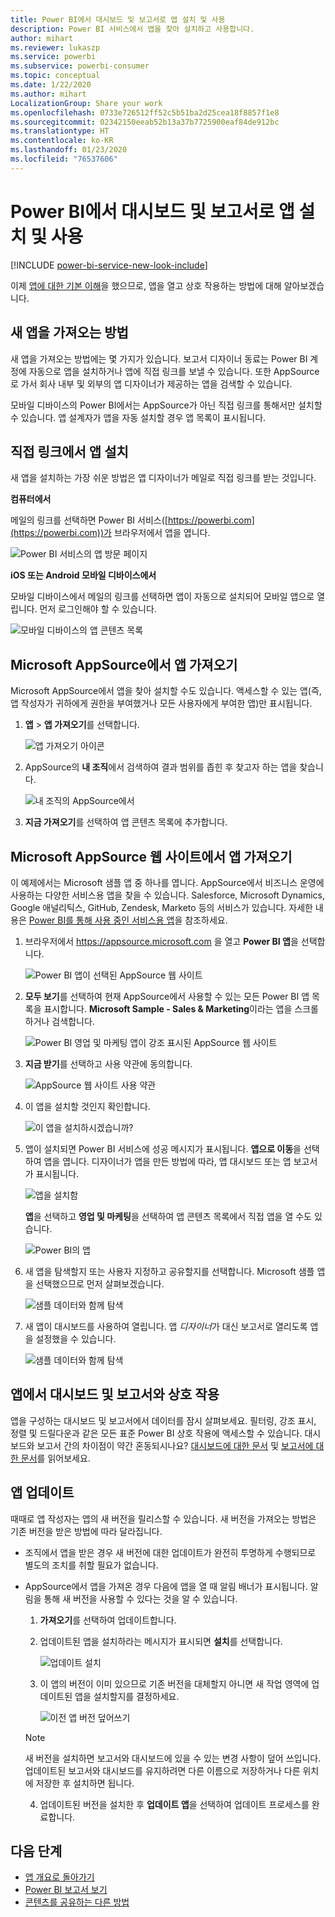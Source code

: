 ```yaml
---
title: Power BI에서 대시보드 및 보고서로 앱 설치 및 사용
description: Power BI 서비스에서 앱을 찾아 설치하고 사용합니다.
author: mihart
ms.reviewer: lukaszp
ms.service: powerbi
ms.subservice: powerbi-consumer
ms.topic: conceptual
ms.date: 1/22/2020
ms.author: mihart
LocalizationGroup: Share your work
ms.openlocfilehash: 0733e726512ff52c5b51ba2d25cea18f8857f1e8
ms.sourcegitcommit: 02342150eeab52b13a37b7725900eaf84de912bc
ms.translationtype: HT
ms.contentlocale: ko-KR
ms.lasthandoff: 01/23/2020
ms.locfileid: "76537606"
---
```

# <a name="install-and-use-apps-with-dashboards-and-reports-in-power-bi"></a>Power BI에서 대시보드 및 보고서로 앱 설치 및 사용

[!INCLUDE [power-bi-service-new-look-include](../includes/power-bi-service-new-look-include.md)]

이제 [앱에 대한 기본 이해](end-user-apps.md)을 했으므로, 앱을 열고 상호 작용하는 방법에 대해 알아보겠습니다. 

## <a name="ways-to-get-a-new-app"></a>새 앱을 가져오는 방법
새 앱을 가져오는 방법에는 몇 가지가 있습니다. 보고서 디자이너 동료는 Power BI 계정에 자동으로 앱을 설치하거나 앱에 직접 링크를 보낼 수 있습니다. 또한 AppSource로 가서 회사 내부 및 외부의 앱 디자이너가 제공하는 앱을 검색할 수 있습니다. 

모바일 디바이스의 Power BI에서는 AppSource가 아닌 직접 링크를 통해서만 설치할 수 있습니다. 앱 설계자가 앱을 자동 설치할 경우 앱 목록이 표시됩니다.

## <a name="install-an-app-from-a-direct-link"></a>직접 링크에서 앱 설치
새 앱을 설치하는 가장 쉬운 방법은 앱 디자이너가 메일로 직접 링크를 받는 것입니다.  

**컴퓨터에서** 

메일의 링크를 선택하면 Power BI 서비스([https://powerbi.com](https://powerbi.com))가 브라우저에서 앱을 엽니다. 

![Power BI 서비스의 앱 방문 페이지](./media/end-user-app-view/power-bi-app-from-link.png)

**iOS 또는 Android 모바일 디바이스에서** 

모바일 디바이스에서 메일의 링크를 선택하면 앱이 자동으로 설치되어 모바일 앱으로 열립니다. 먼저 로그인해야 할 수 있습니다. 

![모바일 디바이스의 앱 콘텐츠 목록](./media/end-user-app-view/power-bi-ios.png)

## <a name="get-the-app-from-microsoft-appsource"></a>Microsoft AppSource에서 앱 가져오기
Microsoft AppSource에서 앱을 찾아 설치할 수도 있습니다. 액세스할 수 있는 앱(즉, 앱 작성자가 귀하에게 권한을 부여했거나 모든 사용자에게 부여한 앱)만 표시됩니다.

1. **앱**  > **앱 가져오기**를 선택합니다. 
   
    ![앱 가져오기 아이콘](./media/end-user-app-view/power-bi-get-app2.png)    
2. AppSource의 **내 조직**에서 검색하여 결과 범위를 좁힌 후 찾고자 하는 앱을 찾습니다.
   
    ![내 조직의 AppSource에서](./media/end-user-app-view/power-bi-opportunity-app.png)
3. **지금 가져오기**를 선택하여 앱 콘텐츠 목록에 추가합니다. 

## <a name="get-an-app-from-the-microsoft-appsource-website"></a>Microsoft AppSource 웹 사이트에서 앱 가져오기 

이 예제에서는 Microsoft 샘플 앱 중 하나를 엽니다. AppSource에서 비즈니스 운영에 사용하는 다양한 서비스용 앱을 찾을 수 있습니다.  Salesforce, Microsoft Dynamics, Google 애널리틱스, GitHub, Zendesk, Marketo 등의 서비스가 있습니다. 자세한 내용은 [Power BI를 통해 사용 중인 서비스용 앱](../service-connect-to-services.md)을 참조하세요. 

1. 브라우저에서 https://appsource.microsoft.com 을 열고 **Power BI 앱**을 선택합니다.

    ![Power BI 앱이 선택된 AppSource 웹 사이트  ](./media/end-user-apps/power-bi-appsource.png)


2. **모두 보기**를 선택하여 현재 AppSource에서 사용할 수 있는 모든 Power BI 앱 목록을 표시합니다. **Microsoft Sample - Sales &amp; Marketing**이라는 앱을 스크롤하거나 검색합니다.

    ![Power BI 영업 및 마케팅 앱이 강조 표시된 AppSource 웹 사이트  ](./media/end-user-apps/power-bi-appsource-samples.png)

3. **지금 받기**를 선택하고 사용 약관에 동의합니다.

    ![AppSource 웹 사이트 사용 약관 ](./media/end-user-apps/power-bi-permission.png)


4. 이 앱을 설치할 것인지 확인합니다.

    ![이 앱을 설치하시겠습니까?  ](./media/end-user-apps/power-bi-app-install.png)

5. 앱이 설치되면 Power BI 서비스에 성공 메시지가 표시됩니다. **앱으로 이동**을 선택하여 앱을 엽니다. 디자이너가 앱을 만든 방법에 따라, 앱 대시보드 또는 앱 보고서가 표시됩니다.

    ![앱을 설치함 ](./media/end-user-apps/power-bi-app-ready.png)

    **앱**을 선택하고 **영업 및 마케팅**을 선택하여 앱 콘텐츠 목록에서 직접 앱을 열 수도 있습니다.

    ![Power BI의 앱](./media/end-user-apps/power-bi-apps.png)


6. 새 앱을 탐색할지 또는 사용자 지정하고 공유할지를 선택합니다. Microsoft 샘플 앱을 선택했으므로 먼저 살펴보겠습니다. 

    ![샘플 데이터와 함께 탐색](./media/end-user-apps/power-bi-explore.png)

7.  새 앱이 대시보드를 사용하여 열립니다. 앱 *디자이너*가 대신 보고서로 열리도록 앱을 설정했을 수 있습니다.  

    ![샘플 데이터와 함께 탐색](./media/end-user-apps/power-bi-new-app.png)


## <a name="interact-with-the-dashboards-and-reports-in-the-app"></a>앱에서 대시보드 및 보고서와 상호 작용
앱을 구성하는 대시보드 및 보고서에서 데이터를 잠시 살펴보세요. 필터링, 강조 표시, 정렬 및 드릴다운과 같은 모든 표준 Power BI 상호 작용에 액세스할 수 있습니다.  대시보드와 보고서 간의 차이점이 약간 혼동되시나요?  [대시보드에 대한 문서](end-user-dashboards.md) 및 [보고서에 대한 문서](end-user-reports.md)를 읽어보세요.  

## <a name="update-an-app"></a>앱 업데이트 

때때로 앱 작성자는 앱의 새 버전을 릴리스할 수 있습니다. 새 버전을 가져오는 방법은 기존 버전을 받은 방법에 따라 달라집니다. 

* 조직에서 앱을 받은 경우 새 버전에 대한 업데이트가 완전히 투명하게 수행되므로 별도의 조치를 취할 필요가 없습니다. 

* AppSource에서 앱을 가져온 경우 다음에 앱을 열 때 알림 배너가 표시됩니다. 알림을 통해 새 버전을 사용할 수 있다는 것을 알 수 있습니다. 

    1. **가져오기**를 선택하여 업데이트합니다.  

        <!--![App update notification](./media/end-user-app-view/power-bi-new-app-version-notification.png) -->

    2. 업데이트된 앱을 설치하라는 메시지가 표시되면 **설치**를 선택합니다. 

        ![업데이트 설치](./media/end-user-app-view/power-bi-install.png) 

    3. 이 앱의 버전이 이미 있으므로 기존 버전을 대체할지 아니면 새 작업 영역에 업데이트된 앱을 설치할지를 결정하세요.   

        ![이전 앱 버전 덮어쓰기](./media/end-user-app-view/power-bi-already-installed.png) 


    > [!NOTE] 
    > 새 버전을 설치하면 보고서와 대시보드에 있을 수 있는 변경 사항이 덮어 쓰입니다. 업데이트된 보고서와 대시보드를 유지하려면 다른 이름으로 저장하거나 다른 위치에 저장한 후 설치하면 됩니다. 

    4. 업데이트된 버전을 설치한 후 **업데이트 앱**을 선택하여 업데이트 프로세스를 완료합니다. 

    <!--![Update app](./media/end-user-app-view/power-bi-new-app-version-update-app.png) -->


## <a name="next-steps"></a>다음 단계
* [앱 개요로 돌아가기](end-user-apps.md)
* [Power BI 보고서 보기](end-user-report-open.md)
* [콘텐츠를 공유하는 다른 방법](end-user-shared-with-me.md)
